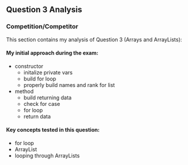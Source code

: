 ## Question 3 Analysis
### Competition/Competitor

This section contains my analysis of Question 3 (Arrays and ArrayLists):

#### My initial approach during the exam:
- constructor
  - initalize private vars
  - build for loop
  - properly build names and rank for list
- method
  - build returning data
  - check for case
  - for loop
  - return data
  
  
#### Key concepts tested in this question:
- for loop
- ArrayList
- looping through ArrayLists
  
